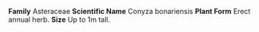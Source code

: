  **Family** Asteraceae **Scientific Name** Conyza bonariensis **Plant Form** Erect annual herb. **Size** Up to 1m tall.